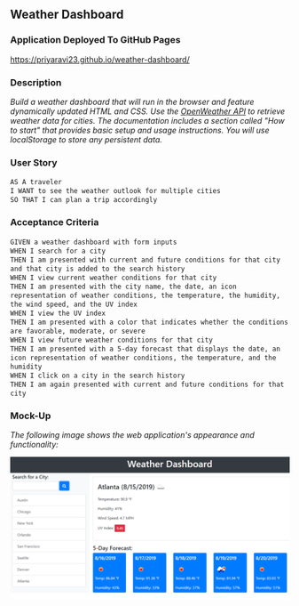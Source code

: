 ## Weather Dashboard

### Application Deployed To GitHub Pages 

https://priyaravi23.github.io/weather-dashboard/

### Description 

*Build a weather dashboard that will run in the browser and feature dynamically updated HTML and CSS. Use the [OpenWeather API](https://openweathermap.org/api) to retrieve weather data for cities. The documentation includes a section called "How to start" that provides basic setup and usage instructions. You will use localStorage to store any persistent data.*

### User Story 

```text
AS A traveler
I WANT to see the weather outlook for multiple cities
SO THAT I can plan a trip accordingly
```

### Acceptance Criteria

```text
GIVEN a weather dashboard with form inputs
WHEN I search for a city
THEN I am presented with current and future conditions for that city and that city is added to the search history
WHEN I view current weather conditions for that city
THEN I am presented with the city name, the date, an icon representation of weather conditions, the temperature, the humidity, the wind speed, and the UV index
WHEN I view the UV index
THEN I am presented with a color that indicates whether the conditions are favorable, moderate, or severe
WHEN I view future weather conditions for that city
THEN I am presented with a 5-day forecast that displays the date, an icon representation of weather conditions, the temperature, and the humidity
WHEN I click on a city in the search history
THEN I am again presented with current and future conditions for that city
```

### Mock-Up

*The following image shows the web application's appearance and functionality:*

![](assets/images/mock-up.png)